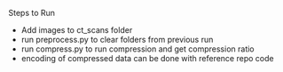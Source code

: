 Steps to Run

- Add images to ct_scans folder
- run preprocess.py to clear folders from previous run
- run compress.py to run compression and get compression ratio
- encoding of compressed data can be done with reference repo code
